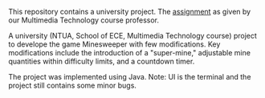 This repository contains a university project. The [assignment](https://github.com/leftkarak/Minesweeper-Multimedia-Technology-Assignment-2022/tree/main/Assigment) as given by our Multimedia Technology course professor.

A university (NTUA, School of ECE, Multimedia Technology course) project to develope the game Minesweeper with few modifications. Key modifications include the introduction of a "super-mine," adjustable mine quantities within difficulty limits, and a countdown timer. 

The project was implemented using Java. Note: UI is the terminal and the project still contains some minor bugs.
